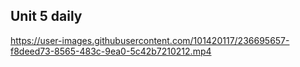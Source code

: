 ## Unit 5 daily


https://user-images.githubusercontent.com/101420117/236695657-f8deed73-8565-483c-9ea0-5c42b7210212.mp4

